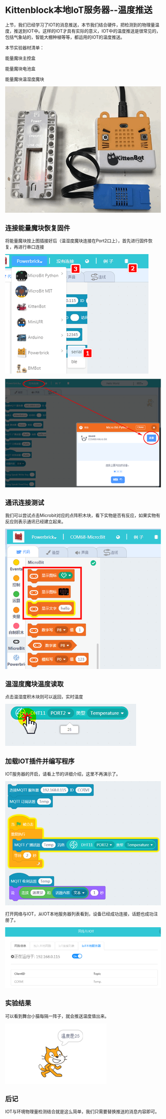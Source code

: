 # Kittenblock本地IoT服务器--温度推送

上节，我们已经学习了IOT的消息推送，本节我们结合硬件，把检测到的物理量温度，推送到IOT中。这样的IOT才具有实际的意义，IOT中的温度推送是很常见的，包括气象站的，智能大棚种植等等，都运用的IOT的温度推送。

本节实验器材清单：

能量魔块主控盒

能量魔块电池盒

能量魔块温湿度魔块

![](./images/in06_01.png)

## 连接能量魔块恢复固件

将能量魔块按上图插接好后（温湿度魔块连接在Port2口上），首先进行固件恢复，再进行串口连接

![](./images/in06_02.png)

![](./images/in06_03.png)

## 通讯连接测试

我们可以尝试点击Microbit对应的点阵积木块，看下实物是否有反应，如果实物有反应则表示通讯已经建立起来。

![](./images/in06_04.png)

## 温湿度魔块温度读取

点击温湿度积木块则可以返回，实时温度

![](./images/in06_05.png)

## 加载IOT插件并编写程序

IOT服务器的开启，请看上节的详细介绍，这里不再演示了。

![](./images/in06_06.png)

打开网络与IOT，从IOT本地服务器列表看到，设备已经成功连接，话题也成功注册了。

![](./images/in06_07.png)

## 实验结果

可以看到舞台小猫每隔一阵子，就会推送温度值出来。

![](./images/in06_08.png)

## 后记

IOT与环境物理量检测结合就是这么简单，我们只需要替换推送的消息内容即可。
